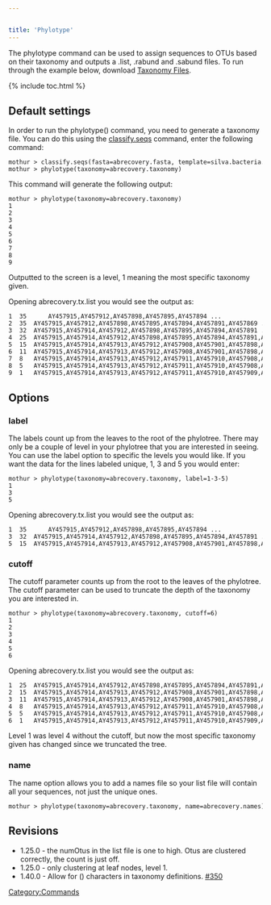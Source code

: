 ```yaml
---


title: 'Phylotype'
---
```

The phylotype command can be used to assign sequences to OTUs based on
their taxonomy and outputs a .list, .rabund and .sabund files. To run
through the example below, download [Taxonomy
Files](Media:TaxonomyFiles.zip).


{% include toc.html %}

## Default settings

In order to run the phylotype() command, you need to generate a taxonomy
file. You can do this using the
[classify.seqs](classify.seqs) command, enter the following
command:

    mothur > classify.seqs(fasta=abrecovery.fasta, template=silva.bacteria.fasta, taxonomy=silva.full.taxonomy)
    mothur > phylotype(taxonomy=abrecovery.taxonomy)

This command will generate the following output:

    mothur > phylotype(taxonomy=abrecovery.taxonomy)
    1
    2
    3
    4
    5
    6
    7
    8
    9

Outputted to the screen is a level, 1 meaning the most specific taxonomy
given.

Opening abrecovery.tx.list you would see the output as:

    1  35      AY457915,AY457912,AY457898,AY457895,AY457894 ...            
    2  35  AY457915,AY457912,AY457898,AY457895,AY457894,AY457891,AY457869 ... 
    3  32  AY457915,AY457914,AY457912,AY457898,AY457895,AY457894,AY457891 ...      
    4  25  AY457915,AY457914,AY457912,AY457898,AY457895,AY457894,AY457891,AY457888 ...
    5  15  AY457915,AY457914,AY457913,AY457912,AY457908,AY457901,AY457898,AY457895 ...
    6  11  AY457915,AY457914,AY457913,AY457912,AY457908,AY457901,AY457898,AY457895 ...
    7  8   AY457915,AY457914,AY457913,AY457912,AY457911,AY457910,AY457908,AY457901,AY457898 ...
    8  5   AY457915,AY457914,AY457913,AY457912,AY457911,AY457910,AY457908,AY457901,AY457898 ...
    9  1   AY457915,AY457914,AY457913,AY457912,AY457911,AY457910,AY457909,AY457908,AY457907 ...

## Options

### label

The labels count up from the leaves to the root of the phylotree. There
may only be a couple of level in your phylotree that you are interested
in seeing. You can use the label option to specific the levels you would
like. If you want the data for the lines labeled unique, 1, 3 and 5 you
would enter:

    mothur > phylotype(taxonomy=abrecovery.taxonomy, label=1-3-5)
    1
    3
    5

Opening abrecovery.tx.list you would see the output as:

    1  35      AY457915,AY457912,AY457898,AY457895,AY457894 ...            
    3  32  AY457915,AY457914,AY457912,AY457898,AY457895,AY457894,AY457891 ...      
    5  15  AY457915,AY457914,AY457913,AY457912,AY457908,AY457901,AY457898,AY457895 ...

### cutoff

The cutoff parameter counts up from the root to the leaves of the
phylotree. The cutoff parameter can be used to truncate the depth of the
taxonomy you are interested in.

    mothur > phylotype(taxonomy=abrecovery.taxonomy, cutoff=6)
    1
    2
    3
    4
    5
    6

Opening abrecovery.tx.list you would see the output as:

    1  25  AY457915,AY457914,AY457912,AY457898,AY457895,AY457894,AY457891,AY457888 ...
    2  15  AY457915,AY457914,AY457913,AY457912,AY457908,AY457901,AY457898,AY457895 ...
    3  11  AY457915,AY457914,AY457913,AY457912,AY457908,AY457901,AY457898,AY457895 ...
    4  8   AY457915,AY457914,AY457913,AY457912,AY457911,AY457910,AY457908,AY457901,AY457898 ...
    5  5   AY457915,AY457914,AY457913,AY457912,AY457911,AY457910,AY457908,AY457901,AY457898 ...
    6  1   AY457915,AY457914,AY457913,AY457912,AY457911,AY457910,AY457909,AY457908,AY457907 ...

Level 1 was level 4 without the cutoff, but now the most specific
taxonomy given has changed since we truncated the tree.

### name

The name option allows you to add a names file so your list file will
contain all your sequences, not just the unique ones.

    mothur > phylotype(taxonomy=abrecovery.taxonomy, name=abrecovery.names)

## Revisions

-   1.25.0 - the numOtus in the list file is one to high. Otus are
    clustered correctly, the count is just off.
-   1.25.0 - only clustering at leaf nodes, level 1.
-   1.40.0 - Allow for () characters in taxonomy definitions.
    [\#350](https://github.com/mothur/mothur/issues/350)

[Category:Commands](Category:Commands)
